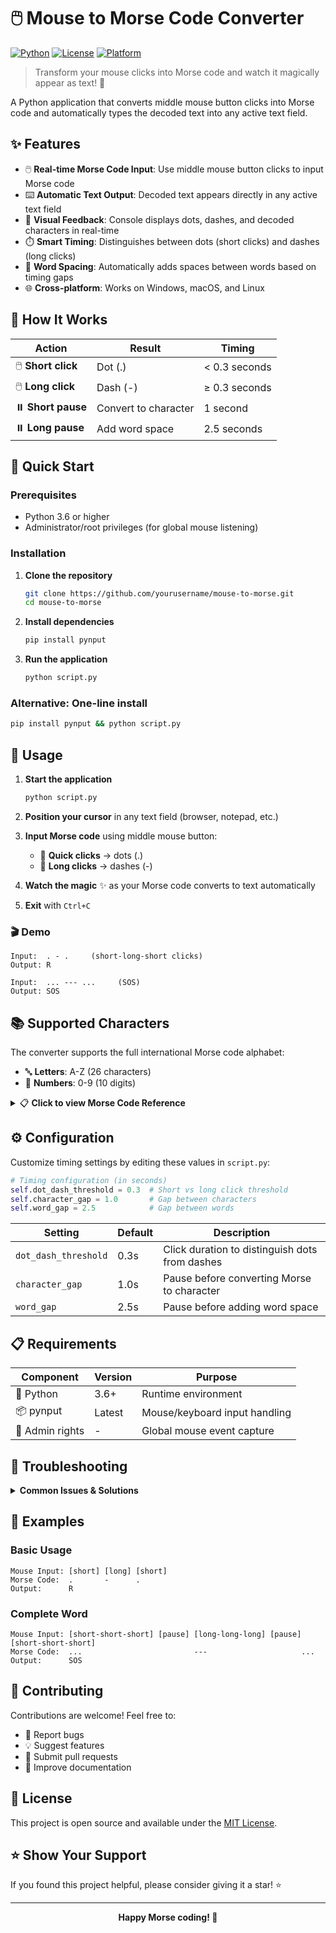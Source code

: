 # 🖱️ Mouse to Morse Code Converter

[![Python](https://img.shields.io/badge/Python-3.6+-blue.svg)](https://www.python.org/downloads/)
[![License](https://img.shields.io/badge/License-MIT-green.svg)](LICENSE)
[![Platform](https://img.shields.io/badge/Platform-Windows%20%7C%20macOS%20%7C%20Linux-lightgrey.svg)]()

> Transform your mouse clicks into Morse code and watch it magically appear as text! 🎯

A Python application that converts middle mouse button clicks into Morse code and automatically types the decoded text into any active text field.

## ✨ Features

- 🖱️ **Real-time Morse Code Input**: Use middle mouse button clicks to input Morse code
- ⌨️ **Automatic Text Output**: Decoded text appears directly in any active text field
- 👀 **Visual Feedback**: Console displays dots, dashes, and decoded characters in real-time
- ⏱️ **Smart Timing**: Distinguishes between dots (short clicks) and dashes (long clicks)
- 📝 **Word Spacing**: Automatically adds spaces between words based on timing gaps
- 🌐 **Cross-platform**: Works on Windows, macOS, and Linux

## 🔧 How It Works

| Action | Result | Timing |
|--------|--------|--------|
| 🖱️ **Short click** | Dot (.) | < 0.3 seconds |
| 🖱️ **Long click** | Dash (-) | ≥ 0.3 seconds |
| ⏸️ **Short pause** | Convert to character | 1 second |
| ⏸️ **Long pause** | Add word space | 2.5 seconds |

## 🚀 Quick Start

### Prerequisites
- Python 3.6 or higher
- Administrator/root privileges (for global mouse listening)

### Installation

1. **Clone the repository**
   ```bash
   git clone https://github.com/yourusername/mouse-to-morse.git
   cd mouse-to-morse
   ```

2. **Install dependencies**
   ```bash
   pip install pynput
   ```

3. **Run the application**
   ```bash
   python script.py
   ```

### Alternative: One-line install
```bash
pip install pynput && python script.py
```

## 📖 Usage

1. **Start the application**
   ```bash
   python script.py
   ```

2. **Position your cursor** in any text field (browser, notepad, etc.)

3. **Input Morse code** using middle mouse button:
   - 🔘 **Quick clicks** → dots (.)
   - 🔘 **Long clicks** → dashes (-)

4. **Watch the magic** ✨ as your Morse code converts to text automatically

5. **Exit** with `Ctrl+C`

### 🎬 Demo
```
Input:  . - .     (short-long-short clicks)
Output: R

Input:  ... --- ...     (SOS)
Output: SOS
```

## 📚 Supported Characters

The converter supports the full international Morse code alphabet:
- 🔤 **Letters**: A-Z (26 characters)
- 🔢 **Numbers**: 0-9 (10 digits)

<details>
<summary>📋 <strong>Click to view Morse Code Reference</strong></summary>

### Letters & Numbers

| Letter | Code | Letter | Code | Number | Code |
|--------|------|--------|------|--------|------|
| A | .-   | N | -.   | 1 | .---- |
| B | -... | O | ---  | 2 | ..--- |
| C | -.-. | P | .--. | 3 | ...-- |
| D | -..  | Q | --.- | 4 | ....- |
| E | .    | R | .-.  | 5 | ..... |
| F | ..-. | S | ...  | 6 | -.... |
| G | --.  | T | -    | 7 | --... |
| H | .... | U | ..-  | 8 | ---.. |
| I | ..   | V | ...- | 9 | ----. |
| J | .--- | W | .--  | 0 | ----- |
| K | -.-  | X | -..- |   |       |
| L | .-.. | Y | -.-- |   |       |
| M | --   | Z | --.. |   |       |

</details>

## ⚙️ Configuration

Customize timing settings by editing these values in `script.py`:

```python
# Timing configuration (in seconds)
self.dot_dash_threshold = 0.3  # Short vs long click threshold
self.character_gap = 1.0       # Gap between characters  
self.word_gap = 2.5            # Gap between words
```

| Setting | Default | Description |
|---------|---------|-------------|
| `dot_dash_threshold` | 0.3s | Click duration to distinguish dots from dashes |
| `character_gap` | 1.0s | Pause before converting Morse to character |
| `word_gap` | 2.5s | Pause before adding word space |

## 📋 Requirements

| Component | Version | Purpose |
|-----------|---------|---------|
| 🐍 Python | 3.6+ | Runtime environment |
| 📦 pynput | Latest | Mouse/keyboard input handling |
| 🔐 Admin rights | - | Global mouse event capture |

## 🔧 Troubleshooting

<details>
<summary><strong>Common Issues & Solutions</strong></summary>

| Problem | Solution |
|---------|----------|
| 🚫 **Permission errors** | Run as administrator (Windows) or with `sudo` (Linux/Mac) |
| 📝 **Text not appearing** | Ensure you've clicked in an active text field first |
| 📦 **Import errors** | Install pynput: `pip install pynput` |
| 🖱️ **Mouse not detected** | Check if middle mouse button is working in other apps |
| ⏱️ **Timing issues** | Adjust timing values in configuration section |

### Platform-specific notes:
- **Windows**: May require "Run as Administrator"
- **macOS**: Grant accessibility permissions in System Preferences
- **Linux**: May need `sudo` or add user to input group

</details>

## 🎯 Examples

### Basic Usage
```
Mouse Input: [short] [long] [short]
Morse Code:  .       -      .
Output:      R
```

### Complete Word
```
Mouse Input: [short-short-short] [pause] [long-long-long] [pause] [short-short-short]
Morse Code:  ...                         ---                     ...
Output:      SOS
```

## 🤝 Contributing

Contributions are welcome! Feel free to:
- 🐛 Report bugs
- 💡 Suggest features  
- 🔧 Submit pull requests
- 📖 Improve documentation

## 📄 License

This project is open source and available under the [MIT License](LICENSE).

## ⭐ Show Your Support

If you found this project helpful, please consider giving it a star! ⭐

---

<div align="center">
  <strong>Happy Morse coding! 📡</strong>
</div>